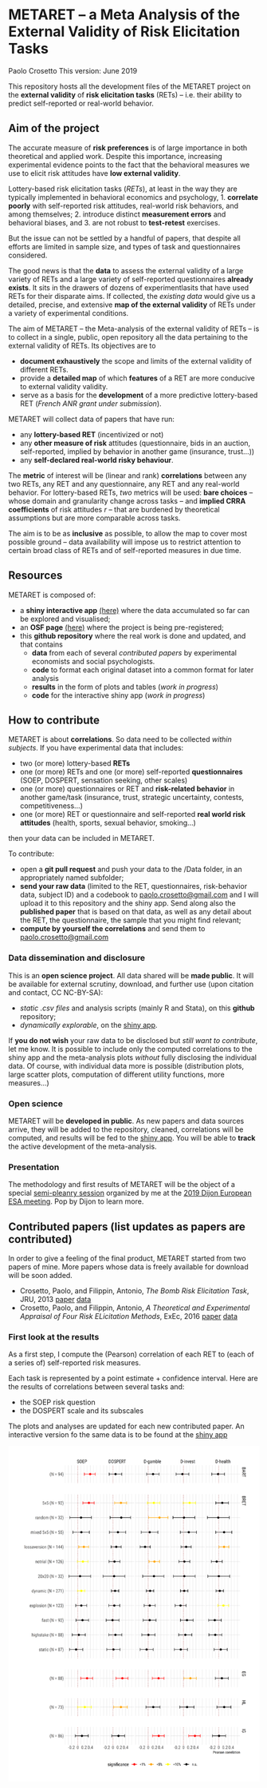 METARET – a Meta Analysis of the External Validity of Risk Elicitation
Tasks
================
Paolo Crosetto
This version: June 2019

This repository hosts all the development files of the METARET project
on the **external validity** of **risk elicitation tasks** (RETs) –
i.e. their ability to predict self-reported or real-world behavior.

## Aim of the project

The accurate measure of **risk preferences** is of large importance in
both theoretical and applied work. Despite this importance, increasing
experimental evidence points to the fact that the behavioral measures we
use to elicit risk attitudes have **low external validity**.

Lottery-based risk elicitation tasks (*RETs*), at least in the way they
are typically implemented in behavioral economics and psychology, 1.
**correlate poorly** with self-reported risk attitudes, real-world risk
behaviors, and among themselves; 2. introduce distinct **measurement
errors** and behavioral biases, and 3. are not robust to **test-retest**
exercises.

But the issue can not be settled by a handful of papers, that despite
all efforts are limited in sample size, and types of task and
questionnaires considered.

The good news is that the **data** to assess the external validity of a
large variety of RETs and a large variety of self-reported
questionnaires **already exists**. It sits in the drawers of dozens of
experimentlasits that have used RETs for their disparate aims. If
collected, the *existing data* would give us a detailed, precise, and
extensive **map of the external validity** of RETs under a variety of
experimental conditions.

The aim of METARET – the Meta-analysis of the external validity of RETs
– is to collect in a single, public, open repository all the data
pertaining to the external validity of RETs. Its objectives are to

  - **document exhaustively** the scope and limits of the external
    validity of different RETs.
  - provide a **detailed map** of which **features** of a RET are more
    conducive to external validity validity.
  - serve as a basis for the **development** of a more predictive
    lottery-based RET (*French ANR grant under submission*).

METARET will collect data of papers that have run:

  - any **lottery-based RET** (incentivized or not)
  - any **other measure of risk** attitudes (questionnaire, bids in an
    auction, self-reported, implied by behavior in another game
    (insurance, trust…))
  - any **self-declared real-world risky behaviour**.

The **metric** of interest will be (linear and rank) **correlations**
between any two RETs, any RET and any questionnaire, any RET and any
real-world behavior. For lottery-based RETs, *two* metrics will be used:
**bare choices** – whose domain and granularity change across tasks –
and **implied CRRA coefficients** of risk attitudes *r* – that are
burdened by theoretical assumptions but are more comparable across
tasks.

The aim is to be as **inclusive** as possible, to allow the map to cover
most possible ground – data availability will impose us to restrict
attention to certain broad class of RETs and of self-reported measures
in due time.

## Resources

METARET is composed of:

  - a **shiny interactive app**
    [(here)](https://paolocrosetto.shinyapps.io/METARET_APP/) where the data
    accumulated so far can be explored and visualised;
  - an **OSF page** [(here)](https://osf.io/h2z56/) where the project is
    being pre-registered;
  - this **github repository** where the real work is done and updated,
    and that contains
      - **data** from each of several *contributed papers* by
        experimental economists and social psychologists.
      - **code** to format each original dataset into a common format
        for later analysis
      - **results** in the form of plots and tables (*work in progress*)
      - **code** for the interactive shiny app (*work in progress*)

## How to contribute

METARET is about **correlations**. So data need to be collected *within
subjects*. If you have experimental data that includes:

  - two (or more) lottery-based **RETs**
  - one (or more) RETs and one (or more) self-reported
    **questionnaires** (SOEP, DOSPERT, sensation seeking, other scales)
  - one (or more) questionnaires or RET and **risk-related behavior** in
    another game/task (insurance, trust, strategic uncertainty,
    contests, competitiveness…)
  - one (or more) RET or questionnaire and self-reported **real world
    risk attitudes** (health, sports, sexual behavior, smoking…)

then your data can be included in METARET.

To contribute:

  - open a **git pull request** and push your data to the /Data folder,
    in an appropriately named subfolder;
  - **send your raw data** (limited to the RET, questionnaires,
    risk-behavior data, subject ID) and a codebook to
    <paolo.crosetto@gmail.com> and I will upload it to this repository
    and the shiny app. Send along also the **published paper** that is
    based on that data, as well as any detail about the RET, the
    questionnaire, the sample that you might find relevant;
  - **compute by yourself the correlations** and send them to
    <paolo.crosetto@gmail.com>

### Data dissemination and disclosure

This is an **open science project**. All data shared will be **made
public**. It will be available for external scrutiny, download, and
further use (upon citation and contact, CC NC-BY-SA):

  - *static .csv files* and analysis scripts (mainly R and Stata), on
    this **github** repository;
  - *dynamically explorable*, on the [shiny
    app](https://paolocrosetto.shinyapps.io/METARET_APP/).

If **you do not wish** your raw data to be disclosed but *still want to
contribute*, let me know. It is possible to include only the computed
correlations to the shiny app and the meta-analysis plots *without*
fully disclosing the individual data. Of course, with individual data
more is possible (distribution plots, large scatter plots, computation
of different utility functions, more measures…)

### Open science

METARET will be **developed in public**. As new papers and data sources
arrive, they will be added to the repository, cleaned, correlations will
be computed, and results will be fed to the [shiny
app](https://paolocrosetto.shinyapps.io/METARET_APP/). You will be able to
**track** the active development of the meta-analysis.

### Presentation

The methodology and first results of METARET will be the object of a
special [semi-pleanry
session](https://lessac.bsb-education.com/index.php?page=plenary)
organized by me at the [2019 Dijon European ESA
meeting](https://lessac.bsb-education.com/index.php?page=european-esa-meeting-dijon-sept-2019).
Pop by Dijon to learn more.

## Contributed papers (list updates as papers are contributed)

In order to give a feeling of the final product, METARET started from
two papers of mine. More papers whose data is freely available for
download will be soon added.

  - Crosetto, Paolo, and Filippin, Antonio, *The Bomb Risk Elicitation
    Task*, JRU, 2013
    [paper](https://link.springer.com/article/10.1007/s11166-013-9170-z)
    [data](/Data/Crosetto_Filippin_Experimental_Economics_2016)
  - Crosetto, Paolo, and Filippin, Antonio, *A Theoretical and
    Experimental Appraisal of Four Risk ELicitation Methods*, ExEc, 2016
    [paper](https://link.springer.com/article/10.1007/s10683-015-9457-9)
    [data](/Data/Crosetto_Filippin_Journal_Risk_Uncertainty_2013/)

### First look at the results

As a first step, I compute the (Pearson) correlation of each RET to
(each of a series of) self-reported risk measures.

Each task is represented by a point estimate + confidence interval. Here
are the results of correlations between several tasks and:

  - the SOEP risk question
  - the DOSPERT scale and its subscales

The plots and analyses are updated for each new contributed paper. An
interactive version fo the same data is to be found at the [shiny
app](https://paolocrosetto.shinyapps.io/METARET_APP/)

![](README_files/figure-gfm/unnamed-chunk-1-1.png)<!-- -->
